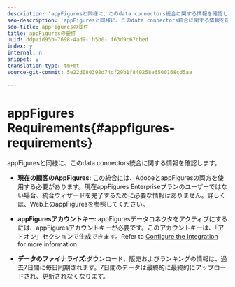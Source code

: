 ```yaml
---
description: 'appFiguresと同様に、このdata connectors統合に関する情報を確認します '
seo-description: 'appFiguresと同様に、このdata connectors統合に関する情報を確認します '
seo-title: appFiguresの要件
title: appFiguresの要件
uuid: ddpaid95b-7698-4ad9- b5b0- f63d9c67cbed
index: y
internal: n
snippet: y
translation-type: tm+mt
source-git-commit: 5e22d080398d74df29b1f849258e6500168cd5aa

---
```



# appFigures Requirements{#appfigures-requirements}

appFiguresと同様に、このdata connectors統合に関する情報を確認します。

* **現在の顧客のAppFigures:** この統合には、AdobeとappFiguresの両方を使用する必要があります。現在appFigures Enterpriseプランのユーザーではない場合、統合ウィザードを完了するために必要な情報はありません。詳しくは、Web上のappFiguresを参照してください。
* **appFiguresアカウントキー:** appFiguresデータコネクタをアクティブにするには、appFiguresアカウントキーが必要です。このアカウントキーは、「アドオン」セクションで生成できます。Refer to [Configure the Integration](../../appfigures-overview/t-appfigures-integration.md#task-72b844fe0f7a44d9acf3eb8f9f7ecb5a) for more information.

* **データのファイナライズ**:ダウンロード、販売およびランキングの情報は、過去7日間に毎日同期されます。7日間のデータは最終的に最終的にアップロードされ、更新されなくなります。

